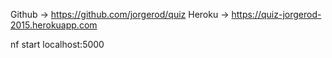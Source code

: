 Github -> https://github.com/jorgerod/quiz
Heroku -> https://quiz-jorgerod-2015.herokuapp.com

nf start
localhost:5000